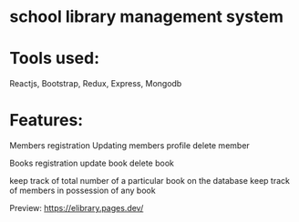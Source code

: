 # school library management system
# Tools used:
Reactjs, Bootstrap, Redux, Express, Mongodb
# Features: 
Members registration
Updating members profile
delete member

Books registration
update book
delete book

keep track of total number of a particular book on the  database
keep track of members in possession of any book

Preview: https://elibrary.pages.dev/